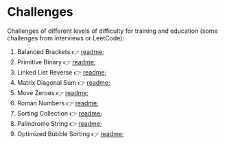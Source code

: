 # Challenges

Challenges of different levels of difficulty for training and education (some challenges from interviews or LeetCode): 

1. Balanced Brackets :point_right: [readme](https://github.com/bbogdasha/challenges/tree/main/src/com/bogdan/task1); 
2. Primitive Binary :point_right: [readme](https://github.com/bbogdasha/challenges/tree/main/src/com/bogdan/task2);
3. Linked List Reverse :point_right: [readme](https://github.com/bbogdasha/challenges/tree/main/src/com/bogdan/task3);
4. Matrix Diagonal Sum :point_right: [readme](https://github.com/bbogdasha/challenges/tree/main/src/com/bogdan/task4);
5. Move Zeroes :point_right: [readme](https://github.com/bbogdasha/challenges/tree/main/src/com/bogdan/task5);
6. Roman Numbers :point_right: [readme](https://github.com/bbogdasha/challenges/tree/main/src/com/bogdan/task6);
7. Sorting Collection :point_right: [readme](https://github.com/bbogdasha/challenges/tree/main/src/com/bogdan/task7);
8. Palindrome String :point_right: [readme](https://github.com/bbogdasha/challenges/tree/main/src/com/bogdan/task8);
9. Optimized Bubble Sorting :point_right: [readme](https://github.com/bbogdasha/challenges/tree/main/src/com/bogdan/task9);
